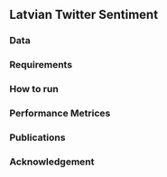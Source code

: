 ## Latvian Twitter Sentiment

### Data

### Requirements

### How to run

### Performance Metrices

### Publications

### Acknowledgement
